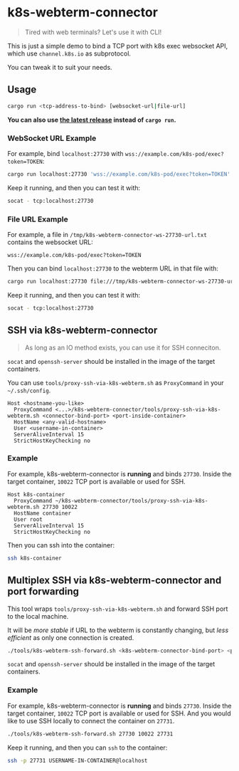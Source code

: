 # k8s-webterm-connector

> Tired with web terminals?
> Let's use it with CLI!

This is just a simple demo to bind a TCP port with k8s exec websocket API,
which use `channel.k8s.io` as subprotocol.

You can tweak it to suit your needs.

## Usage

```sh
cargo run <tcp-address-to-bind> [websocket-url|file-url]
```

**You can also use [the latest release](https://github.com/ChieloNewctle/k8s-webterm-connector/releases/latest) instead of `cargo run`.**

### WebSocket URL Example

For example, bind `localhost:27730` with `wss://example.com/k8s-pod/exec?token=TOKEN`:

```sh
cargo run localhost:27730 'wss://example.com/k8s-pod/exec?token=TOKEN'
```

Keep it running, and then you can test it with:

```sh
socat - tcp:localhost:27730
```

### File URL Example

For example, a file in `/tmp/k8s-webterm-connector-ws-27730-url.txt` contains the websocket URL:

```url
wss://example.com/k8s-pod/exec?token=TOKEN
```

Then you can bind `localhost:27730` to the webterm URL in that file with:

```sh
cargo run localhost:27730 file:///tmp/k8s-webterm-connector-ws-27730-url.txt
```

Keep it running, and then you can test it with:

```sh
socat - tcp:localhost:27730
```

## SSH via k8s-webterm-connector

> As long as an IO method exists, you can use it for SSH conneciton.

`socat` and `openssh-server` should be installed in the image of the target containers.

You can use `tools/proxy-ssh-via-k8s-webterm.sh`
as `ProxyCommand` in your `~/.ssh/config`.

```ssh-config
Host <hostname-you-like>
  ProxyCommand <...>/k8s-webterm-connector/tools/proxy-ssh-via-k8s-webterm.sh <connector-bind-port> <port-inside-container>
  HostName <any-valid-hostname>
  User <username-in-container>
  ServerAliveInterval 15
  StrictHostKeyChecking no
```

### Example

For example, k8s-webterm-connector is **running** and binds `27730`.
Inside the target container, `10022` TCP port is available or used for SSH.

```ssh-config
Host k8s-container
  ProxyCommand ~/k8s-webterm-connector/tools/proxy-ssh-via-k8s-webterm.sh 27730 10022
  HostName container
  User root
  ServerAliveInterval 15
  StrictHostKeyChecking no
```

Then you can ssh into the container:

```sh
ssh k8s-container
```

## Multiplex SSH via k8s-webterm-connector and port forwarding

This tool wraps `tools/proxy-ssh-via-k8s-webterm.sh` and forward SSH port to the local machine.

It will be *more stable* if URL to the webterm is constantly changing,
but *less efficient* as only one connection is created.

```sh
./tools/k8s-webterm-ssh-forward.sh <k8s-webterm-connector-bind-port> <pod-ssh-port> <forward-ssh-bind-port>
```

`socat` and `openssh-server` should be installed in the image of the target containers.

### Example

For example, k8s-webterm-connector is **running** and binds `27730`.
Inside the target container, `10022` TCP port is available or used for SSH.
And you would like to use SSH locally to connect the container on `27731`.

```sh
./tools/k8s-webterm-ssh-forward.sh 27730 10022 27731
```

Keep it running, and then you can `ssh` to the container:

```sh
ssh -p 27731 USERNAME-IN-CONTAINER@localhost
```
